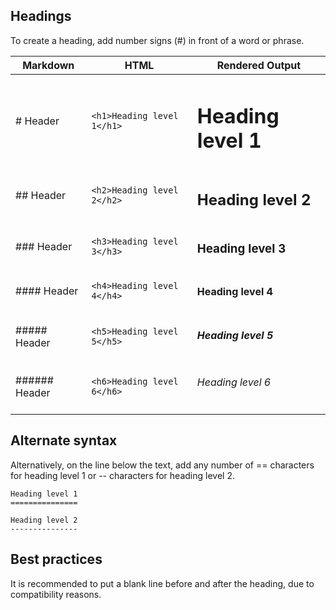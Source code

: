 ## Headings

To create a heading, add number signs (#) in front of a word or phrase.

| Markdown      | HTML                       | Rendered Output          |
| ------------- | -------------------------- | ------------------------ |
| # Header      | `<h1>Heading level 1</h1>` | <h1>Heading level 1</h1> |
| ## Header     | `<h2>Heading level 2</h2>` | <h2>Heading level 2</h2> |
| ### Header    | `<h3>Heading level 3</h3>` | <h3>Heading level 3</h3> |
| #### Header   | `<h4>Heading level 4</h4>` | <h4>Heading level 4</h4> |
| ##### Header  | `<h5>Heading level 5</h5>` | <h5>Heading level 5</h5> |
| ###### Header | `<h6>Heading level 6</h6>` | <h6>Heading level 6</h6> |

## Alternate syntax

Alternatively, on the line below the text, add any number of == characters for heading level 1 or -- characters for heading level 2.

```
Heading level 1
===============
```

```
Heading level 2
---------------
```

## Best practices

It is recommended to put a blank line before and after the heading, due to compatibility reasons.
